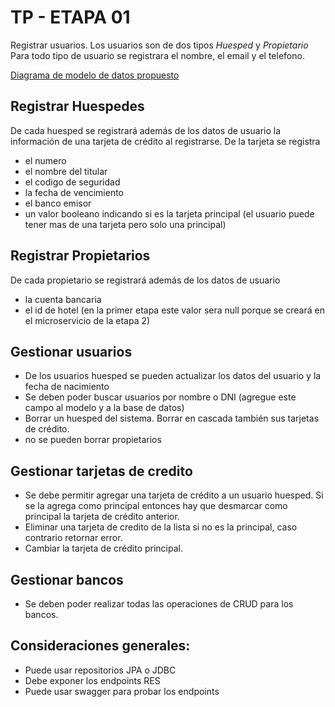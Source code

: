 # TP - ETAPA 01
Registrar usuarios. Los usuarios son de dos tipos _Huesped_ y _Propietario_ Para todo tipo de usuario se registrara el nombre, el email y el telefono. 

[Diagrama de modelo de datos propuesto](services/user-svc/modelo.mmd)

## Registrar Huespedes
De cada huesped se registrará además de los datos de usuario la información de una tarjeta de crédito al registrarse. De la tarjeta se registra
  - el numero
  - el nombre del titular
  - el codigo de seguridad
  - la fecha de vencimiento
  - el banco emisor
  - un valor booleano indicando si es la tarjeta principal (el usuario puede tener mas de una tarjeta pero solo una principal)

## Registrar Propietarios
De cada propietario se registrará además de los datos de usuario 
  - la cuenta bancaria 
  - el id de hotel (en la primer etapa este valor sera null porque se creará en el microservicio de la etapa 2)

## Gestionar usuarios
- De los usuarios huesped se pueden actualizar los datos del usuario y la fecha de nacimiento
- Se deben poder buscar usuarios por nombre o DNI (agregue este campo al modelo y a la base de datos)
- Borrar un huesped del sistema. Borrar en cascada también sus tarjetas de crédito.
- no se pueden borrar propietarios

## Gestionar tarjetas de credito
- Se debe permitir agregar una tarjeta de crédito a un usuario huesped. Si se la agrega como principal entonces hay que desmarcar como principal la tarjeta de crédito anterior.
- Eliminar una tarjeta de credito de la lista si no es la principal, caso contrario retornar error.
- Cambiar la tarjeta de crédito principal.
 
## Gestionar bancos
- Se deben poder realizar todas las operaciones de CRUD para los bancos.

## Consideraciones generales:
- Puede usar repositorios JPA o JDBC
- Debe exponer los endpoints RES
- Puede usar swagger para probar los endpoints
